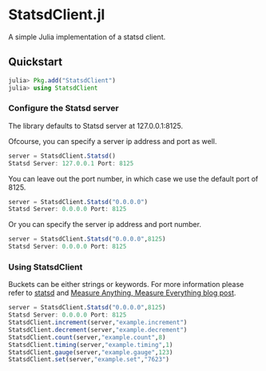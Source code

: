 # StatsdClient.jl

A simple Julia implementation of a statsd client.

## Quickstart

```julia
julia> Pkg.add("StatsdClient")
julia> using StatsdClient
```

### Configure the Statsd server

The library defaults to Statsd server at 127.0.0.1:8125.

Ofcourse, you can specify a server ip address and port as well.

```julia
server = StatsdClient.Statsd()
Statsd Server: 127.0.0.1 Port: 8125
```

You can leave out the port number, in which case we use the default port of 8125.

```julia
server = StatsdClient.Statsd("0.0.0.0")
Statsd Server: 0.0.0.0 Port: 8125
```

Or you can specify the server ip address and port number.

```julia
server = StatsdClient.Statsd("0.0.0.0",8125)
Statsd Server: 0.0.0.0 Port: 8125
```

### Using StatsdClient

Buckets can be either strings or keywords. 
For more information please refer to [statsd](https://github.com/etsy/statsd "statsd Github")
and [Measure Anything, Measure Everything blog post](http://codeascraft.com/2011/02/15/measure-anything-measure-everything/).

```julia
server = StatsdClient.Statsd("0.0.0.0",8125)
Statsd Server: 0.0.0.0 Port: 8125
StatsdClient.increment(server,"example.increment")
StatsdClient.decrement(server,"example.decrement")
StatsdClient.count(server,"example.count",8)
StatsdClient.timing(server,"example.timing",1)
StatsdClient.gauge(server,"example.gauge",123)
StatsdClient.set(server,"example.set","7623")
```
